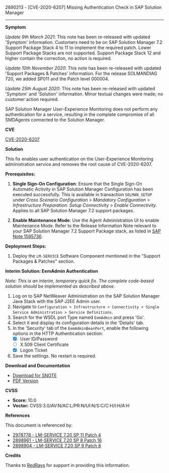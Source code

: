 2890213 - [CVE-2020-6207] Missing Authentication Check in SAP Solution Manager

---

**Symptom**

*Update 9th March 2021*: This note has been re-released with updated 'Symptom' information. Customers need to be on SAP Solution Manager 7.2 Support Package Stack 4 to 11 to implement the required patch. Lower Support Package Stacks are not supported. Support Package Stack 12 and higher contain the correction, no action is required.

*Update 10th November 2020*: This note has been re-released with updated 'Support Packages & Patches' information. For the release SOLMANDIAG 720, we added SP011 and the Patch level 000004.

*Update 25th August 2020*: This note has been re-released with updated 'Symptom' and 'Solution' information. Minor textual changes were made; no customer action required.

SAP Solution Manager User-Experience Monitoring does not perform any authentication for a service, resulting in the complete compromise of all SMDAgents connected to the Solution Manager.

**CVE**

[CVE-2020-6207](https://cve.mitre.org/cgi-bin/cvename.cgi?name=CVE-2020-6207)

**Solution**

This fix enables user authentication on the User-Experience Monitoring administration service and removes the root cause of CVE-2020-6207.

**Prerequisites:**

1. **Single Sign-On Configuration**: Ensure that the Single Sign-On Automatic Activity in SAP Solution Manager Configuration has been executed successfully. This is available in transaction `SOLMAN_SETUP` under *Cross Scenario Configuration > Mandatory Configuration > Infrastructure Preparation: Setup Connectivity > Enable Connectivity*. Applies to all SAP Solution Manager 7.2 support packages.

2. **Enable Maintenance Mode**: Use the Agent Administration UI to enable Maintenance Mode. Refer to the Release Information Note relevant to your SAP Solution Manager 7.2 Support Package stack, as listed in [SAP Note 1595736](https://me.sap.com/notes/1595736).

**Deployment Steps:**

1. Deploy the `LM-SERVICE` Software Component mentioned in the "Support Packages & Patches" section.

**Interim Solution: EemAdmin Authentication**

*Note: This is an interim, temporary quick fix. The complete code-based solution should be implemented as described above.*

1. Log on to SAP NetWeaver Administration on the SAP Solution Manager Java Stack with the SAP J2EE Admin user.
2. Navigate to `Configuration > Infrastructure > Connectivity > Single Service Administration > Service Definitions`.
3. Search for the WSDL port Type named `EemAdmin` and press 'Go'.
4. Select it and display its configuration details in the 'Details' tab.
5. In the 'Security' tab of the `EemAdminBeanPort`, enable the following options in the HTTP Authentication section:
    - [x] User ID/Password
    - [ ] X.509 Client Certificate
    - [x] Logon Ticket
6. Save the settings. No restart is required.

**Download and Documentation**

- [Download for SNOTE](https://notesdownloads.sap.com/note/0040000000376922020)
- [PDF Version](https://me.sap.com/sap/support/sfm/notes/print/0002890213?language=en-US&token=7BE6744E859F38D192AC0EE32A3D73CD)

**CVSS**

- **Score:** 10.0
- **Vector:** CVSS:3.0/AV:N/AC:L/PR:N/UI:N/S:C/C:H/I:H/A:H

**References**

This document is referenced by:

- [2978778 - LM-SERVICE 7.20 SP 11 Patch 4](https://me.sap.com/notes/2978778)
- [2898961 - LM-SERVICE 7.20 SP 8 Patch 16](https://me.sap.com/notes/2898961)
- [2898904 - LM-SERVICE 7.20 SP 9 Patch 8](https://me.sap.com/notes/2898904)

**Credits**

Thanks to [RedRays](https://redrays.io) for support in providing this information.